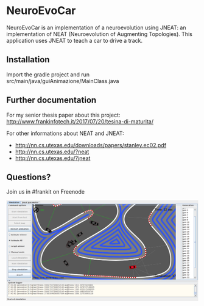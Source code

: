 # NeuroEvoCar
NeuroEvoCar is an implementation of a neuroevolution using JNEAT: an implementation
of NEAT (Neuroevolution of Augmenting Topologies). This application uses JNEAT to 
teach a car to drive a track.

## Installation
Import the gradle project and run src/main/java/guiAnimazione/MainClass.java

## Further documentation
For my senior thesis paper about this project:
http://www.frankinfotech.it/2017/07/20/tesina-di-maturita/

For other informations about NEAT and JNEAT: 
* http://nn.cs.utexas.edu/downloads/papers/stanley.ec02.pdf
* http://nn.cs.utexas.edu/?neat
* http://nn.cs.utexas.edu/?jneat

## Questions?
Join us in #frankit on Freenode

![alt text](https://github.com/frankplus/NeuroEvoCar/blob/master/Screenshot.png "Screenshot")
